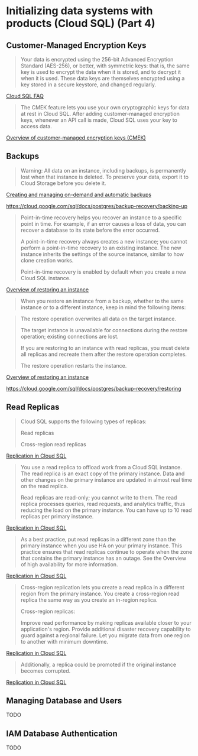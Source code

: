 # Initializing data systems with products (Cloud SQL) (Part 4)

## Customer-Managed Encryption Keys

> Your data is encrypted using the 256-bit Advanced Encryption Standard (AES-256), or better, with symmetric keys: that is, the same key is used to encrypt the data when it is stored, and to decrypt it when it is used. These data keys are themselves encrypted using a key stored in a secure keystore, and changed regularly.

[Cloud SQL FAQ](https://cloud.google.com/sql/faq)

> The CMEK feature lets you use your own cryptographic keys for data at rest in Cloud SQL. After adding customer-managed encryption keys, whenever an API call is made, Cloud SQL uses your key to access data.

[Overview of customer-managed encryption keys (CMEK)](https://cloud.google.com/sql/docs/postgres/cmek)

## Backups

> Warning: All data on an instance, including backups, is permanently lost when that instance is deleted. To preserve your data, export it to Cloud Storage before you delete it.

[Creating and managing on-demand and automatic backups](https://cloud.google.com/sql/docs/postgres/backup-recovery/backing-up)

https://cloud.google.com/sql/docs/postgres/backup-recovery/backing-up

> Point-in-time recovery helps you recover an instance to a specific point in time. For example, if an error causes a loss of data, you can recover a database to its state before the error occurred.
>
> A point-in-time recovery always creates a new instance; you cannot perform a point-in-time recovery to an existing instance. The new instance inherits the settings of the source instance, similar to how clone creation works.
>
> Point-in-time recovery is enabled by default when you create a new Cloud SQL instance.

[Overview of restoring an instance](https://cloud.google.com/sql/docs/postgres/backup-recovery/restore)

> When you restore an instance from a backup, whether to the same instance or to a different instance, keep in mind the following items:

> The restore operation overwrites all data on the target instance.
>
> The target instance is unavailable for connections during the restore operation; existing connections are lost.
>
> If you are restoring to an instance with read replicas, you must delete all replicas and recreate them after the restore operation completes.
> 
> The restore operation restarts the instance.

[Overview of restoring an instance](https://cloud.google.com/sql/docs/postgres/backup-recovery/restore)

https://cloud.google.com/sql/docs/postgres/backup-recovery/restoring

## Read Replicas

> Cloud SQL supports the following types of replicas:
>
> Read replicas
>
> Cross-region read replicas

[Replication in Cloud SQL](https://cloud.google.com/sql/docs/postgres/replication)

> You use a read replica to offload work from a Cloud SQL instance. The read replica is an exact copy of the primary instance. Data and other changes on the primary instance are updated in almost real time on the read replica.
>
> Read replicas are read-only; you cannot write to them. The read replica processes queries, read requests, and analytics traffic, thus reducing the load on the primary instance. You can have up to 10 read replicas per primary instance.

[Replication in Cloud SQL](https://cloud.google.com/sql/docs/postgres/replication)

> As a best practice, put read replicas in a different zone than the primary instance when you use HA on your primary instance. This practice ensures that read replicas continue to operate when the zone that contains the primary instance has an outage. See the Overview of high availability for more information.

[Replication in Cloud SQL](https://cloud.google.com/sql/docs/postgres/replication)

> Cross-region replication lets you create a read replica in a different region from the primary instance. You create a cross-region read replica the same way as you create an in-region replica.
> 
> Cross-region replicas:
> 
> Improve read performance by making replicas available closer to your application's region.
Provide additional disaster recovery capability to guard against a regional failure.
Let you migrate data from one region to another with minimum downtime.

[Replication in Cloud SQL](https://cloud.google.com/sql/docs/postgres/replication)

> Additionally, a replica could be promoted if the original instance becomes corrupted.

[Replication in Cloud SQL](https://cloud.google.com/sql/docs/postgres/replication)

## Managing Database and Users

TODO

## IAM Database Authentication

TODO
